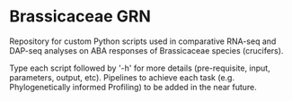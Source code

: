 # Brassicaceae GRN
Repository for custom Python scripts used in comparative RNA-seq and DAP-seq analyses on ABA responses of Brassicaceae species (crucifers).  

Type each script followed by '-h' for more details (pre-requisite, input, parameters, output, etc).
Pipelines to achieve each task (e.g. Phylogenetically informed Profiling) to be added in the near future. 

